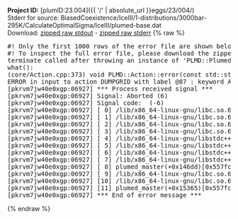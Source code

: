 **Project ID:** [plumID:23.004]({{ '/' | absolute_url }}eggs/23/004/)  
Stderr for source:  BiasedCoexistence/IceIII/1-distributions/3000bar-295K/CalculateOptimalSigma/IceIII/plumed-base.dat   
Download: [zipped raw stdout](plumed-base.dat.plumed_master.stdout.txt.zip) - [zipped raw stderr](plumed-base.dat.plumed_master.stderr.txt.zip) 
{% raw %}
<pre>
#! Only the first 1000 rows of the error file are shown below
#! To inspect the full error file, please download the zipped raw stderr file above
terminate called after throwing an instance of 'PLMD::Plumed::ExceptionError'
what():
(core/Action.cpp:373) void PLMD::Action::error(const std::string&) const
ERROR in input to action DUMPGRID with label @87 : keyword ARG is compulsory for this action
[pkrvm7jw40e0xgp:06927] *** Process received signal ***
[pkrvm7jw40e0xgp:06927] Signal: Aborted (6)
[pkrvm7jw40e0xgp:06927] Signal code:  (-6)
[pkrvm7jw40e0xgp:06927] [ 0] /lib/x86_64-linux-gnu/libc.so.6(+0x45330)[0x7f44f8845330]
[pkrvm7jw40e0xgp:06927] [ 1] /lib/x86_64-linux-gnu/libc.so.6(pthread_kill+0x11c)[0x7f44f889eb2c]
[pkrvm7jw40e0xgp:06927] [ 2] /lib/x86_64-linux-gnu/libc.so.6(gsignal+0x1e)[0x7f44f884527e]
[pkrvm7jw40e0xgp:06927] [ 3] /lib/x86_64-linux-gnu/libc.so.6(abort+0xdf)[0x7f44f88288ff]
[pkrvm7jw40e0xgp:06927] [ 4] /lib/x86_64-linux-gnu/libstdc++.so.6(+0xa5ff5)[0x7f44f8ca5ff5]
[pkrvm7jw40e0xgp:06927] [ 5] /lib/x86_64-linux-gnu/libstdc++.so.6(+0xbb0da)[0x7f44f8cbb0da]
[pkrvm7jw40e0xgp:06927] [ 6] /lib/x86_64-linux-gnu/libstdc++.so.6(_ZSt10unexpectedv+0x0)[0x7f44f8ca5a55]
[pkrvm7jw40e0xgp:06927] [ 7] /lib/x86_64-linux-gnu/libstdc++.so.6(+0xa5a6f)[0x7f44f8ca5a6f]
[pkrvm7jw40e0xgp:06927] [ 8] plumed_master(+0x146dd)[0x557fc2dd26dd]
[pkrvm7jw40e0xgp:06927] [ 9] /lib/x86_64-linux-gnu/libc.so.6(+0x2a1ca)[0x7f44f882a1ca]
[pkrvm7jw40e0xgp:06927] [10] /lib/x86_64-linux-gnu/libc.so.6(__libc_start_main+0x8b)[0x7f44f882a28b]
[pkrvm7jw40e0xgp:06927] [11] plumed_master(+0x15365)[0x557fc2dd3365]
[pkrvm7jw40e0xgp:06927] *** End of error message ***
</pre>
{% endraw %}
